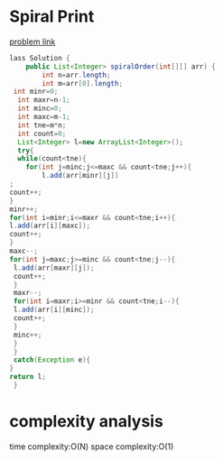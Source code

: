 # Spiral Print

[problem link](https://leetcode.com/problems/spiral-matrix/description/)

```Java
lass Solution {
    public List<Integer> spiralOrder(int[][] arr) {
        int n=arr.length;
        int m=arr[0].length;
 int minr=0;
  int maxr=n-1;
  int minc=0;
  int maxc=m-1;
  int tne=m*n;
  int count=0;
  List<Integer> l=new ArrayList<Integer>();
  try{
  while(count<tne){
    for(int j=minc;j<=maxc && count<tne;j++){
        l.add(arr[minr][j])
;
count++;
}
minr++;
for(int i=minr;i<=maxr && count<tne;i++){
l.add(arr[i][maxc]);
count++;
}
maxc--;
for(int j=maxc;j>=minc && count<tne;j--){
 l.add(arr[maxr][j]);
 count++;
 }
 maxr--;
 for(int i=maxr;i>=minr && count<tne;i--){
 l.add(arr[i][minc]);
 count++;
 }
 minc++;
 }
 }
 catch(Exception e){
}
return l;
 }
```
# complexity analysis
 time complexity:O(N)
 space complexity:O(1)
 
